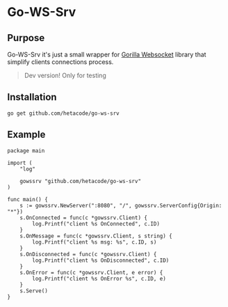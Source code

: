 # Go-WS-Srv
## Purpose
Go-WS-Srv it's just a small wrapper for [Gorilla Websocket](https://github.com/gorilla/websocket) library that simplify clients connections process.  
> Dev version! Only for testing

## Installation

`go get github.com/hetacode/go-ws-srv`

## Example

```golang
package main

import (
	"log"

	gowssrv "github.com/hetacode/go-ws-srv"
)

func main() {
	s := gowssrv.NewServer(":8080", "/", gowssrv.ServerConfig{Origin: "*"})
	s.OnConnected = func(c *gowssrv.Client) {
		log.Printf("client %s OnConnected", c.ID)
	}
	s.OnMessage = func(c *gowssrv.Client, s string) {
		log.Printf("client %s msg: %s", c.ID, s)
	}
	s.OnDisconnected = func(c *gowssrv.Client) {
		log.Printf("client %s OnDisconnected", c.ID)
	}
	s.OnError = func(c *gowssrv.Client, e error) {
		log.Printf("client %s OnError %s", c.ID, e)
	}
	s.Serve()
}
```